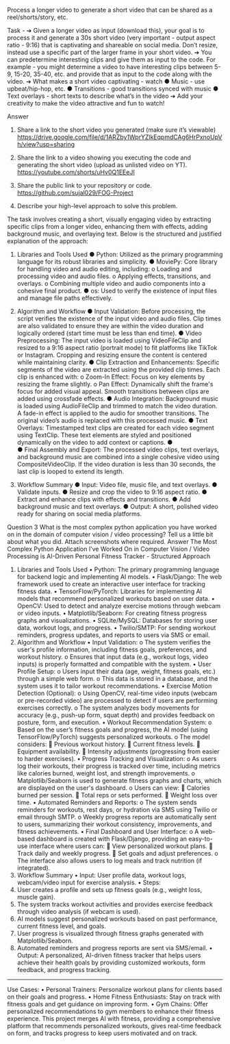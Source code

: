 Process a longer video to generate a short video that can be shared as a reel/shorts/story, etc.
	
Task -
➔	Given a longer video as input (download this), your goal is to process it and generate a 30s short video (very important - output aspect ratio - 9:16) that is captivating and shareable on social media. Don’t resize, instead use a specific part of the larger frame in your short video.
➔	You can predetermine interesting clips and give them as input to the code. For example - you might determine a video to have interesting clips between 5-9, 15-20, 35-40, etc. and provide that as input to the code along with the video.
➔	What makes a short video captivating - watch
●	Music - use upbeat/hip-hop, etc.
●	Transitions - good transitions synced with music
●	Text overlays - short texts to describe what’s in the video
➔	Add your creativity to make the video attractive and fun to watch!

Answer
1.	Share a link to the short video you generated (make sure it’s viewable)
https://drive.google.com/file/d/1ARZby1WprYZlkEqpmdCAg6HrPxnoUpVh/view?usp=sharing

2.	Share the link to a video showing you executing the code and generating the short video (upload as unlisted video on YT).
https://youtube.com/shorts/uHv0Q1EEeJI

3.	Share the public link to your repository or code.
              https://github.com/sujal029/FOG-Project




3. Describe your high-level approach to solve this problem.

The task involves creating a short, visually engaging video by extracting specific clips from a longer video, enhancing them with effects, adding background music, and overlaying text. Below is the structured and justified explanation of the approach:

1. Libraries and Tools Used
●	Python: Utilized as the primary programming language for its robust libraries and simplicity.
●	MoviePy: Core library for handling video and audio editing, including: 
o	Loading and processing video and audio files.
o	Applying effects, transitions, and overlays.
o	Combining multiple video and audio components into a cohesive final product.
●	os: Used to verify the existence of input files and manage file paths effectively.

2. Algorithm and Workflow
●	Input Validation:
Before processing, the script verifies the existence of the input video and audio files. Clip times are also validated to ensure they are within the video duration and logically ordered (start time must be less than end time).
●	Video Preprocessing:
The input video is loaded using VideoFileClip and resized to a 9:16 aspect ratio (portrait mode) to fit platforms like TikTok or Instagram. Cropping and resizing ensure the content is centered while maintaining clarity.
●	Clip Extraction and Enhancements:
Specific segments of the video are extracted using the provided clip times. Each clip is enhanced with:
o	Zoom-In Effect: Focus on key elements by resizing the frame slightly.
o	Pan Effect: Dynamically shift the frame's focus for added visual appeal. Smooth transitions between clips are added using crossfade effects.
●	Audio Integration:
Background music is loaded using AudioFileClip and trimmed to match the video duration. A fade-in effect is applied to the audio for smoother transitions. The original video’s audio is replaced with this processed music.
●	Text Overlays:
Timestamped text clips are created for each video segment using TextClip. These text elements are styled and positioned dynamically on the video to add context or captions.
●	
●	Final Assembly and Export:
The processed video clips, text overlays, and background music are combined into a single cohesive video using CompositeVideoClip. If the video duration is less than 30 seconds, the last clip is looped to extend its length. 
3. Workflow Summary
●	Input: Video file, music file,  and text overlays. 
●	Validate inputs.
●	Resize and crop the video to 9:16 aspect ratio.
●	Extract and enhance clips with effects and transitions.
●	Add background music and text overlays.
●	Output: A short, polished video ready for sharing on social media platforms.







Question 3
What is the most complex python application you have worked on in the domain of computer vision / video processing? Tell us a little bit about what you did. Attach screenshots where required.
Answer
The Most Complex Python Application I’ve Worked On in Computer Vision / Video Processing is AI-Driven Personal Fitness Tracker - Structured Approach
1. Libraries and Tools Used
•	Python: The primary programming language for backend logic and implementing AI models.
•	Flask/Django: The web framework used to create an interactive user interface for tracking fitness data.
•	TensorFlow/PyTorch: Libraries for implementing AI models that recommend personalized workouts based on user data.
•	OpenCV: Used to detect and analyze exercise motions through webcam or video inputs.
•	Matplotlib/Seaborn: For creating fitness progress graphs and visualizations.
•	SQLite/MySQL: Databases for storing user data, workout logs, and progress.
•	Twilio/SMTP: For sending workout reminders, progress updates, and reports to users via SMS or email.
2. Algorithm and Workflow
•	Input Validation:
o	The system verifies the user's profile information, including fitness goals, preferences, and workout history.
o	Ensures that input data (e.g., workout logs, video inputs) is properly formatted and compatible with the system.
•	User Profile Setup:
o	Users input their data (age, weight, fitness goals, etc.) through a simple web form.
o	This data is stored in a database, and the system uses it to tailor workout recommendations.
•	Exercise Motion Detection (Optional):
o	Using OpenCV, real-time video inputs (webcam or pre-recorded video) are processed to detect if users are performing exercises correctly.
o	The system analyzes body movements for accuracy (e.g., push-up form, squat depth) and provides feedback on posture, form, and execution.
•	Workout Recommendation System:
o	Based on the user’s fitness goals and progress, the AI model (using TensorFlow/PyTorch) suggests personalized workouts.
o	The model considers:
	Previous workout history.
	Current fitness levels.
	Equipment availability.
	Intensity adjustments (progressing from easier to harder exercises).
•	Progress Tracking and Visualization:
o	As users log their workouts, their progress is tracked over time, including metrics like calories burned, weight lost, and strength improvements.
o	Matplotlib/Seaborn is used to generate fitness graphs and charts, which are displayed on the user's dashboard.
o	Users can view:
	Calories burned per session.
	Total reps or sets performed.
	Weight loss over time.
•	Automated Reminders and Reports:
o	The system sends reminders for workouts, rest days, or hydration via SMS using Twilio or email through SMTP.
o	Weekly progress reports are automatically sent to users, summarizing their workout consistency, improvements, and fitness achievements.
•	Final Dashboard and User Interface:
o	A web-based dashboard is created with Flask/Django, providing an easy-to-use interface where users can:
	View personalized workout plans.
	Track daily and weekly progress.
	Set goals and adjust preferences.
o	The interface also allows users to log meals and track nutrition (if integrated).
3. Workflow Summary
•	Input: User profile data, workout logs, webcam/video input for exercise analysis.
•	Steps:
1.	User creates a profile and sets up fitness goals (e.g., weight loss, muscle gain).
2.	The system tracks workout activities and provides exercise feedback through video analysis (if webcam is used).
3.	AI models suggest personalized workouts based on past performance, current fitness level, and goals.
4.	User progress is visualized through fitness graphs generated with Matplotlib/Seaborn.
5.	Automated reminders and progress reports are sent via SMS/email.
•	Output: A personalized, AI-driven fitness tracker that helps users achieve their health goals by providing customized workouts, form feedback, and progress tracking.
________________________________________
Use Cases:
•	Personal Trainers: Personalize workout plans for clients based on their goals and progress.
•	Home Fitness Enthusiasts: Stay on track with fitness goals and get guidance on improving form.
•	Gym Chains: Offer personalized recommendations to gym members to enhance their fitness experience.
This project merges AI with fitness, providing a comprehensive platform that recommends personalized workouts, gives real-time feedback on form, and tracks progress to keep users motivated and on track.


